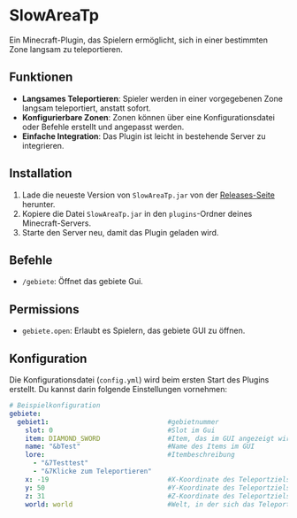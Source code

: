 # SlowAreaTp

Ein Minecraft-Plugin, das Spielern ermöglicht, sich in einer bestimmten Zone langsam zu teleportieren.

## Funktionen

- **Langsames Teleportieren**: Spieler werden in einer vorgegebenen Zone langsam teleportiert, anstatt sofort.
- **Konfigurierbare Zonen**: Zonen können über eine Konfigurationsdatei oder Befehle erstellt und angepasst werden.
- **Einfache Integration**: Das Plugin ist leicht in bestehende Server zu integrieren.

## Installation

1. Lade die neueste Version von `SlowAreaTp.jar` von der [Releases-Seite](https://github.com/Kiritosky/SlowAreaTp/releases) herunter.
2. Kopiere die Datei `SlowAreaTp.jar` in den `plugins`-Ordner deines Minecraft-Servers.
3. Starte den Server neu, damit das Plugin geladen wird.

## Befehle

- `/gebiete`: Öffnet das gebiete Gui.

## Permissions

- `gebiete.open`: Erlaubt es Spielern, das gebiete GUI zu öffnen.

## Konfiguration

Die Konfigurationsdatei (`config.yml`) wird beim ersten Start des Plugins erstellt. Du kannst darin folgende Einstellungen vornehmen:

```yaml
# Beispielkonfiguration
gebiete:
  gebiet1:                              #gebietnummer
    slot: 0                             #Slot im Gui
    item: DIAMOND_SWORD                 #Item, das im GUI angezeigt wird
    name: "&bTest"                      #Name des Items im GUI
    lore:                               #Itembeschreibung
      - "&7Testtest"
      - "&7Klicke zum Teleportieren"
    x: -19                              #X-Koordinate des Teleportziels
    y: 50                               #Y-Koordinate des Teleportziels
    z: 31                               #Z-Koordinate des Teleportziels
    world: world                        #Welt, in der sich das Teleportziel befindet

```